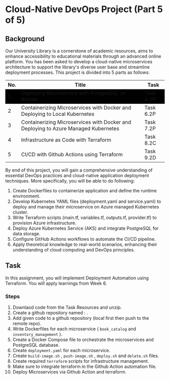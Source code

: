 # Cloud-Native DevOps Project (Part 5 of 5)

## Background

Our University Library is a cornerstone of academic resources, aims to enhance accessibility to educational materials through an advanced online platform. You has been asked to develop a cloud-native microservices architecture to support the library's diverse user base and streamline deployment processes. This project is divided into 5 parts as follows:

<style type="text/css">
  .highlight {
    background-color: black;
  }
</style>

<table>
    <tr>
        <th>No.</th>
        <th>Title</th>
        <th>Task</th>
    </tr>
    <tr class="highlight">
        <td>1</td><td>Deploying Microservice with PostgreSQL on Render</td><td>Task 4.2P</td>
    </tr>
    <tr>
        <td>2</td><td>Containerizing Microservices with Docker and Deploying to Local Kubernetes</td><td>Task 6.2P</td>
    </tr>
    <tr>
        <td>3</td><td>Containerizing Microservices with Docker and Deploying to Azure Managed Kubernetes</td><td>Task 7.2P</td>
    </tr>
    <tr>
        <td>4</td><td> Infrastructure as Code with Terraform</td><td>Task 8.2C</td>
    </tr>
    <tr>
        <td>5</td><td>CI/CD with Github Actions using Terraform</td><td>Task 9.2D</td>
    </tr>
</table>

By end of this project, you will gain a comprehensive understanding of essential DevOps practices and cloud-native application deployment techniques. 
More specifically, you will be able to do following:
1. Create Dockerfiles to containerize application and define the runtime environment.
2. Develop Kubernetes YAML files (deployment.yaml and service.yaml) to deploy and manage their microservice on Azure managed Kubernetes cluster.
3. Write Terraform scripts (main.tf, variables.tf, outputs.tf, provider.tf) to provision Azure infrastructure.
4. Deploy Azure Kubernetes Service (AKS) and integrate PostgreSQL for data storage.
5. Configure GitHub Actions workflows to automate the CI/CD pipeline.
6. Apply theoretical knowledge to real-world scenarios, enhancing their understanding of cloud computing and DevOps principles.

## Task
In this assignment, you will implement Deployment Automation using Terraform. You will apply learnings from Week 6.

### Steps

1. Downlaod code from the Task Resources and unzip.
2. Create a github repository named : <your-name-sit722-part5> .
3. Add given code to a github repository (local first then push to the remote repo).
4. Write Dockerfiles for each microservice ( `book_catalog` and `inventory_management` ).
5. Create a Docker Compose file to orchestrate the microservices and PostgreSQL database.
6. Create `deployment.yaml` for each microservice.
7. Create `build-image.sh` , `push-image.sh` , `deploy.sh` and `delete.sh` files.
8. Create required `terraform` scripts for infrastructure management.
9. Make sure to integrate terraform in the Github Action automation file.
10. Deploy Microservices via Github Action and terraform.